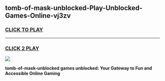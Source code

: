 
## tomb-of-mask-unblocked-Play-Unblocked-Games-Online-vj3zv
<h3>
<a href="https://premium76.site?title=tomb-of-mask-unblocked&ref=25A">CLICK TO PLAY</a></h3>
<hr>

<h3>
<a href="https://premium76.site?title=tomb-of-mask-unblocked&ref=25A">CLICK 2 PLAY</a>
  
</h3>

<a href="https://premium76.site?title=tomb-of-mask-unblocked&ref=25A"><img src="https://clearcache.store/games.png"></a>


**tomb-of-mask-unblocked games unblocked: Your Gateway to Fun and Accessible Online Gaming**
